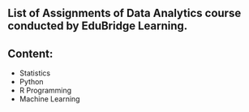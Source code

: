 ## List of Assignments of Data Analytics course conducted by EduBridge Learning.
## Content:
- Statistics
- Python 
- R Programming
- Machine Learning

